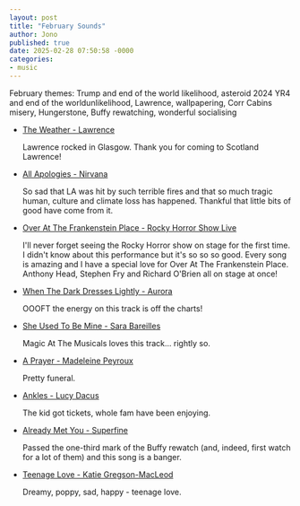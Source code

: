 ```yaml
---
layout: post
title: "February Sounds"
author: Jono
published: true
date: 2025-02-28 07:50:58 -0000
categories: 
- music
---
```


February themes: Trump and end of the world likelihood, asteroid 2024 YR4 and end of the worldunlikelihood, Lawrence, wallpapering, Corr Cabins misery, Hungerstone, Buffy rewatching, wonderful socialising


* [The Weather - Lawrence](https://www.youtube.com/watch?v=6zTFFgT3Prs)

	 Lawrence rocked in Glasgow. Thank you for coming to Scotland Lawrence!


* [All Apologies - Nirvana](https://www.youtube.com/embed/sjf1VKZkkBs?si=hGaL4jJR4vNr5XYG&amp;start=504)

	 So sad that LA was hit by such terrible fires and that so much tragic human, culture and climate loss has happened. Thankful that little bits of good have come from it. 


* [Over At The Frankenstein Place - Rocky Horror Show Live](https://www.youtube.com/watch?v=rYZOFZrghqE)

	 I'll never forget seeing the Rocky Horror show on stage for the first time. I didn't know about this performance but it's so so so good. Every song is amazing and I have a special love for Over At The Frankenstein Place. Anthony Head, Stephen Fry and Richard O'Brien all on stage at once!


* [When The Dark Dresses Lightly - Aurora](https://www.youtube.com/watch?v=Md4yIaUa7uA&t=744s)

	 OOOFT the energy on this track is off the charts!


* [She Used To Be Mine - Sara Bareilles](https://www.youtube.com/watch?v=53GIADHxVzM)

	 Magic At The Musicals loves this track... rightly so.


* [A Prayer - Madeleine Peyroux
](https://www.youtube.com/watch?v=HhY4m6TFVmM)

	 Pretty funeral.


* [Ankles - Lucy Dacus](https://www.youtube.com/watch?v=pcW_-uxy6dQ)

	 The kid got tickets, whole fam have been enjoying. 


* [Already Met You - Superfine](https://www.youtube.com/watch?v=N389H25hMFM)

	 Passed the one-third mark of the Buffy rewatch (and, indeed, first watch for a lot of them) and this song is a banger.


* [Teenage Love - Katie Gregson-MacLeod](https://www.youtube.com/watch?v=LVeisuzrfh8)

	 Dreamy, poppy, sad, happy - teenage love. 

